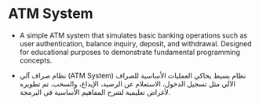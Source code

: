 # ATM System 
- A simple ATM system that simulates basic banking operations such as user authentication, balance inquiry, deposit, and withdrawal. Designed for educational purposes to demonstrate fundamental programming concepts.

- نظام صراف آلي (ATM System)
نظام بسيط يحاكي العمليات الأساسية للصراف الآلي مثل تسجيل الدخول، الاستعلام عن الرصيد، الإيداع، والسحب. تم تطويره لأغراض تعليمية لشرح المفاهيم الأساسية في البرمجة.
